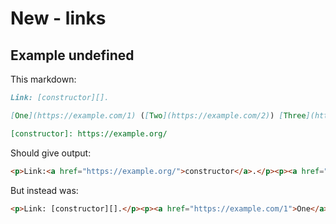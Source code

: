 # New - links

## Example undefined

This markdown:

```markdown
Link: [constructor][].

[One](https://example.com/1) ([Two](https://example.com/2)) [Three](https://example.com/3)

[constructor]: https://example.org/

```

Should give output:

```html
<p>Link:<a href="https://example.org/">constructor</a>.</p><p><a href="https://example.com/1">One</a>(<a href="https://example.com/2">Two</a>)<a href="https://example.com/3">Three</a></p>
```

But instead was:

```html
<p>Link: [constructor][].</p><p><a href="https://example.com/1">One</a>(<a href="https://example.com/2">Two</a>)<a href="https://example.com/3">Three</a></p><p>[constructor]: https://example.org/</p>
```
